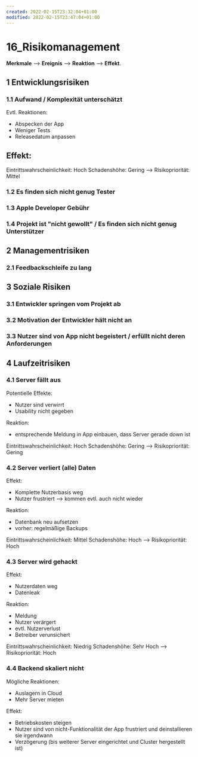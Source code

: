 ```yaml
---
created: 2022-02-15T23:32:04+01:00
modified: 2022-02-15T23:47:04+01:00
---
```


# 16_Risikomanagement

**Merkmale** --> **Ereignis** --> **Reaktion** --> **Effekt**.


## 1 Entwicklungsrisiken

### 1.1 Aufwand / Komplexität unterschätzt

Evtl. Reaktionen:
  - Abspecken der App
  - Weniger Tests
  - Releasedatum anpassen

Effekt:
  -

Eintrittswahrscheinlichkeit: Hoch
Schadenshöhe: Gering
--> Risikopriorität: Mittel

### 1.2 Es finden sich nicht genug Tester

### 1.3 Apple Developer Gebühr

### 1.4 Projekt ist "nicht gewollt" / Es finden sich nicht genug Unterstützer

## 2 Managementrisiken

### 2.1 Feedbackschleife zu lang

## 3 Soziale Risiken 

### 3.1 Entwickler springen vom Projekt ab

### 3.2 Motivation der Entwickler hält nicht an

### 3.3 Nutzer sind von App nicht begeistert / erfüllt nicht deren Anforderungen

## 4 Laufzeitrisiken

### 4.1 Server fällt aus

Potentielle Effekte:
  - Nutzer sind verwirrt
  - Usability nicht gegeben

Reaktion:
  - entsprechende Meldung in App einbauen, dass Server gerade down ist

Eintrittswahrscheinlichkeit: Hoch
Schadenshöhe: Gering
--> Risikopriorität: Gering

### 4.2 Server verliert (alle) Daten

Effekt:
  - Komplette Nutzerbasis weg
  - Nutzer frustriert --> kommen evtl. auch nicht wieder

Reaktion:
  - Datenbank neu aufsetzen
  - vorher: regelmäßige Backups

Eintrittswahrscheinlichkeit: Mittel
Schadenshöhe: Hoch
--> Risikopriorität: Hoch

### 4.3 Server wird gehackt

Effekt:
  - Nutzerdaten weg
  - Datenleak

Reaktion:
  - Meldung
  - Nutzer verärgert
  - evtl. Nutzerverlust
  - Betreiber verunsichert

Eintrittswahrscheinlichkeit: Niedrig
Schadenshöhe: Sehr Hoch
--> Risikopriorität: Hoch

### 4.4 Backend skaliert nicht

Mögliche Reaktionen:
  - Auslagern in Cloud
  - Mehr Server mieten

Effekt:
  - Betriebskosten steigen
  - Nutzer sind von nicht-Funktionalität der App frustriert und deinstallieren sie irgendwann
  - Verzögerung (bis weiterer Server eingerichtet und Cluster hergestellt ist)
